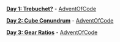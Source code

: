 
[**Day 1: Trebuchet?**](day01/) - [AdventOfCode](https://adventofcode.com/2023/day/1)

[**Day 2: Cube Conundrum**](day02/) - [AdventOfCode](https://adventofcode.com/2023/day/2)

[**Day 3: Gear Ratios**](day03/) - [AdventOfCode](https://adventofcode.com/2023/day/3)
